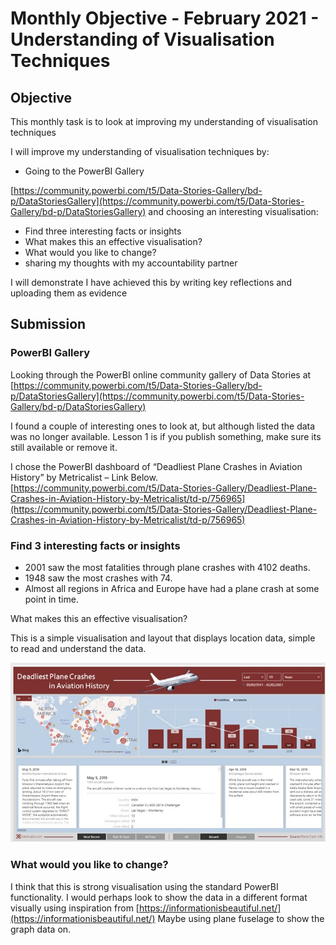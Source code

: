 # Monthly Objective - February 2021 - Understanding of Visualisation Techniques

## Objective

This monthly task is to look at improving my understanding of visualisation techniques

I will improve my understanding of visualisation techniques by:

- Going to the PowerBI Gallery

[https://community.powerbi.com/t5/Data-Stories-Gallery/bd-p/DataStoriesGallery](https://community.powerbi.com/t5/Data-Stories-Gallery/bd-p/DataStoriesGallery) and choosing an interesting visualisation:

- Find three interesting facts or insights
- What makes this an effective visualisation?
- What would you like to change?
- sharing my thoughts with my accountability partner

I will demonstrate I have achieved this by writing key reflections and uploading them as evidence

## Submission

### PowerBI Gallery

Looking through the PowerBI online community gallery of Data Stories at [https://community.powerbi.com/t5/Data-Stories-Gallery/bd-p/DataStoriesGallery](https://community.powerbi.com/t5/Data-Stories-Gallery/bd-p/DataStoriesGallery)

I found a couple of interesting ones to look at, but although listed the data was no longer available. Lesson 1 is if you publish something, make sure its still available or remove it.

I chose the PowerBI dashboard of “Deadliest Plane Crashes in Aviation History” by Metricalist – Link Below.
[https://community.powerbi.com/t5/Data-Stories-Gallery/Deadliest-Plane-Crashes-in-Aviation-History-by-Metricalist/td-p/756965](https://community.powerbi.com/t5/Data-Stories-Gallery/Deadliest-Plane-Crashes-in-Aviation-History-by-Metricalist/td-p/756965)

### Find 3 interesting facts or insights

- 2001 saw the most fatalities through plane crashes with 4102 deaths.
- 1948 saw the most crashes with 74.
- Almost all regions in Africa and Europe have had a plane crash at some point in time.

What makes this an effective visualisation?

This is a simple visualisation and layout that displays location data, simple to read and understand the data.

![feb21-1.jpg](feb21-1.jpg)

### What would you like to change?

I think that this is strong visualisation using the standard PowerBI functionality. I would perhaps look to show the data in a different format visually using inspiration from [https://informationisbeautiful.net/](https://informationisbeautiful.net/) Maybe using plane fuselage to show the graph data on.
